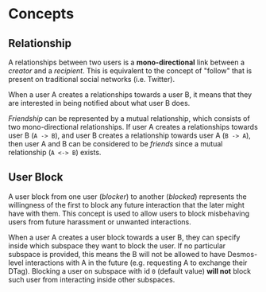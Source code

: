 <!--
order: 1
-->

# Concepts

## Relationship
A relationships between two users is a **mono-directional** link between a _creator_ and a _recipient_. This is equivalent to the concept of "follow" that is present on traditional social networks (i.e. Twitter). 

When a user A creates a relationships towards a user B, it means that they are interested in being notified about what user B does. 

_Friendship_ can be represented by a mutual relationship, which consists of two mono-directional relationships. If user A creates a relationships towards user B (`A -> B`), and user B creates a relationship towards user A (`B -> A`), then user A and B can be considered to be _friends_ since a mutual relationship (`A <-> B`) exists.

## User Block
A user block from one user (_blocker_) to another (_blocked_) represents the willingness of the first to block any future interaction that the later might have with them. This concept is used to allow users to block misbehaving users from future harassment or unwanted interactions. 

When a user A creates a user block towards a user B, they can specify inside which subspace they want to block the user. If no particular subspace is provided, this means the B will not be allowed to have Desmos-level interactions with A in the future (e.g. requesting A to exchange their DTag). Blocking a user on subspace with id `0` (default value) **will not** block such user from interacting inside other subspaces.
